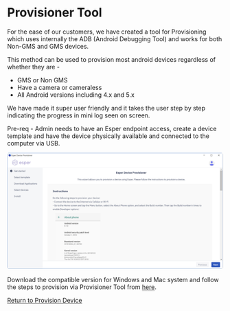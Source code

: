 # Provisioner Tool

For the ease of our customers, we have created a tool for Provisioning which uses internally the ADB (Android Debugging Tool) and works for both Non-GMS and GMS devices.

This method can be used to provision most android devices regardless of whether they are -

- GMS or Non GMS
- Have a camera or cameraless
- All Android versions including 4.x and 5.x

We have made it super user friendly and it takes the user step by step indicating the progress in mini log seen on screen.

Pre-req - Admin needs to have an Esper endpoint access, create a device template and have the device physically available and connected to the computer via USB.

![Provisioner Tool](../../../assets/provisionertool/provisioner-tool-console.png)

Download the compatible version for Windows and Mac system and follow the steps to provision via Provisioner Tool from [here](../../../provisioner.md).

[Return to Provision Device](../index.md)
